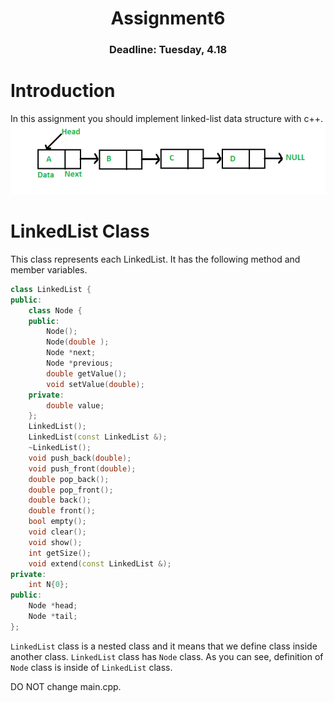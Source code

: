 <center>
<h1>
Assignment6
</h1>
<h3>
Deadline: Tuesday, 4.18
</center>

# Introduction
In this assignment you should implement linked-list data structure with c++.
![](./staff/linkedlist.png)

# LinkedList Class
This class represents each LinkedList. It has the following method and member variables.
```c++
class LinkedList {
public:
    class Node {
    public:
        Node();
        Node(double );
        Node *next;
        Node *previous;
        double getValue();
        void setValue(double);
    private:
        double value;
    };
    LinkedList();
    LinkedList(const LinkedList &);
    ~LinkedList();
    void push_back(double);
    void push_front(double);
    double pop_back();
    double pop_front();
    double back();
    double front();
    bool empty();
    void clear();
    void show();
    int getSize();
    void extend(const LinkedList &);
private:
    int N{0};
public:
    Node *head;
    Node *tail;
};
```
```LinkedList``` class is a nested class and it means that we define class inside another class. ```LinkedList``` class has ```Node``` class. As you can see,  definition of ```Node``` class is inside of ```LinkedList``` class.

DO NOT change main.cpp.

